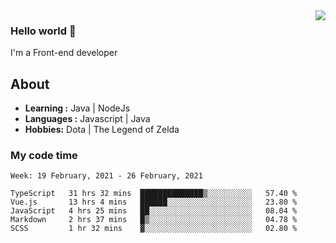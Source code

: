<img align='right' src="https://github-readme-stats.vercel.app/api?username=jumodada&show_icons=true&theme=vue">

### Hello world 👋

I'm a Front-end developer 
    
## About
-  **Learning :** Java | NodeJs
-  **Languages :** Javascript | Java
-  **Hobbies:** Dota | The Legend of Zelda

### My code time

<!--START_SECTION:waka-->
```text
Week: 19 February, 2021 - 26 February, 2021

TypeScript   31 hrs 32 mins  ██████████████▒░░░░░░░░░░   57.40 % 
Vue.js       13 hrs 4 mins   ██████░░░░░░░░░░░░░░░░░░░   23.80 % 
JavaScript   4 hrs 25 mins   ██░░░░░░░░░░░░░░░░░░░░░░░   08.04 % 
Markdown     2 hrs 37 mins   █▒░░░░░░░░░░░░░░░░░░░░░░░   04.78 % 
SCSS         1 hr 32 mins    ▓░░░░░░░░░░░░░░░░░░░░░░░░   02.80 % 
```
<!--END_SECTION:waka-->
